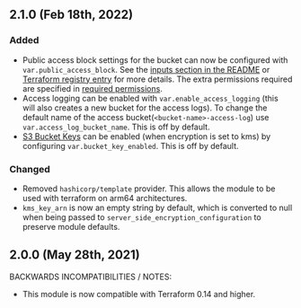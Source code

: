 ## 2.1.0 (Feb 18th, 2022)

### Added
* Public access block settings for the bucket can now be configured with
  `var.public_access_block`. See the [inputs section in the README](https://github.com/infrablocks/terraform-aws-encrypted-bucket#inputs)
  or [Terraform registry entry](https://registry.terraform.io/modules/infrablocks/encrypted-bucket/aws/latest) for more details.
  The extra permissions required are specified in [required permissions](https://github.com/infrablocks/terraform-aws-encrypted-bucket#required-permissions).
* Access logging can be enabled with `var.enable_access_logging` (this will also creates a new bucket for the access logs). 
  To change the default name of the access bucket(`<bucket-name>-access-log`) use `var.access_log_bucket_name`. This is off by default.
* [S3 Bucket Keys](https://docs.aws.amazon.com/AmazonS3/latest/userguide/bucket-key.html) can be enabled (when encryption is set to kms)
  by configuring `var.bucket_key_enabled`. This is off by default.

### Changed

* Removed `hashicorp/template` provider. This allows the module to be used with terraform
  on arm64 architectures.
* `kms_key_arn` is now an empty string by default, which is converted to null
when being passed to `server_side_encryption_configuration` to preserve module defaults.

## 2.0.0 (May 28th, 2021)

BACKWARDS INCOMPATIBILITIES / NOTES:

* This module is now compatible with Terraform 0.14 and higher.
